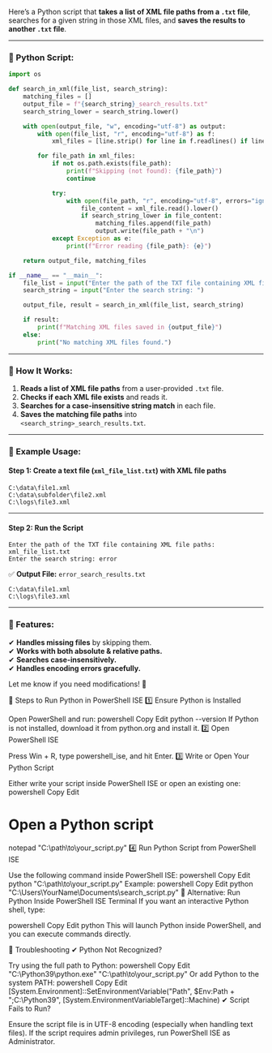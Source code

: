 Here’s a Python script that **takes a list of XML file paths from a `.txt` file**, searches for a given string in those XML files, and **saves the results to another `.txt` file**.

---

### **🔹 Python Script:**
```python
import os

def search_in_xml(file_list, search_string):
    matching_files = []
    output_file = f"{search_string}_search_results.txt"
    search_string_lower = search_string.lower()

    with open(output_file, "w", encoding="utf-8") as output:
        with open(file_list, "r", encoding="utf-8") as f:
            xml_files = [line.strip() for line in f.readlines() if line.strip()]

        for file_path in xml_files:
            if not os.path.exists(file_path):
                print(f"Skipping (not found): {file_path}")
                continue

            try:
                with open(file_path, "r", encoding="utf-8", errors="ignore") as xml_file:
                    file_content = xml_file.read().lower()
                    if search_string_lower in file_content:
                        matching_files.append(file_path)
                        output.write(file_path + "\n")
            except Exception as e:
                print(f"Error reading {file_path}: {e}")

    return output_file, matching_files

if __name__ == "__main__":
    file_list = input("Enter the path of the TXT file containing XML file paths: ")
    search_string = input("Enter the search string: ")

    output_file, result = search_in_xml(file_list, search_string)

    if result:
        print(f"Matching XML files saved in {output_file}")
    else:
        print("No matching XML files found.")
```

---

### **🔹 How It Works:**
1. **Reads a list of XML file paths** from a user-provided `.txt` file.
2. **Checks if each XML file exists** and reads it.
3. **Searches for a case-insensitive string match** in each file.
4. **Saves the matching file paths** into `<search_string>_search_results.txt`.

---

### **🔹 Example Usage:**
#### **Step 1: Create a text file (`xml_file_list.txt`) with XML file paths**
```
C:\data\file1.xml
C:\data\subfolder\file2.xml
C:\logs\file3.xml
```
---
#### **Step 2: Run the Script**
```shell
Enter the path of the TXT file containing XML file paths: xml_file_list.txt
Enter the search string: error
```

✅ **Output File:** `error_search_results.txt`
```
C:\data\file1.xml
C:\logs\file3.xml
```

---

### **🔹 Features:**
✔ **Handles missing files** by skipping them.  
✔ **Works with both absolute & relative paths.**  
✔ **Searches case-insensitively.**  
✔ **Handles encoding errors gracefully.**  

Let me know if you need modifications! 🚀



🔹 Steps to Run Python in PowerShell ISE
1️⃣ Ensure Python is Installed

Open PowerShell and run:
powershell
Copy
Edit
python --version
If Python is not installed, download it from python.org and install it.
2️⃣ Open PowerShell ISE

Press Win + R, type powershell_ise, and hit Enter.
3️⃣ Write or Open Your Python Script

Either write your script inside PowerShell ISE or open an existing one:
powershell
Copy
Edit
# Open a Python script
notepad "C:\path\to\your_script.py"
4️⃣ Run Python Script from PowerShell ISE

Use the following command inside PowerShell ISE:
powershell
Copy
Edit
python "C:\path\to\your_script.py"
Example:
powershell
Copy
Edit
python "C:\Users\YourName\Documents\search_script.py"
🔹 Alternative: Run Python Inside PowerShell ISE Terminal
If you want an interactive Python shell, type:

powershell
Copy
Edit
python
This will launch Python inside PowerShell, and you can execute commands directly.

🔹 Troubleshooting
✔ Python Not Recognized?

Try using the full path to Python:
powershell
Copy
Edit
"C:\Python39\python.exe" "C:\path\to\your_script.py"
Or add Python to the system PATH:
powershell
Copy
Edit
[System.Environment]::SetEnvironmentVariable("Path", $Env:Path + ";C:\Python39", [System.EnvironmentVariableTarget]::Machine)
✔ Script Fails to Run?

Ensure the script file is in UTF-8 encoding (especially when handling text files).
If the script requires admin privileges, run PowerShell ISE as Administrator.


